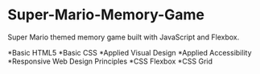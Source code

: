 # Super-Mario-Memory-Game
Super Mario themed memory game built with JavaScript and Flexbox.

*Basic HTML5
*Basic CSS
*Applied Visual Design
*Applied Accessibility
*Responsive Web Design Principles
*CSS Flexbox
*CSS Grid
